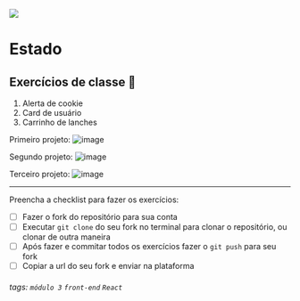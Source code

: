 ![](https://i.imgur.com/xG74tOh.png)

# Estado

## Exercícios de classe 🏫
1. Alerta de cookie
2. Card de usuário
3. Carrinho de lanches

Primeiro projeto:
![image](https://user-images.githubusercontent.com/62851616/148589411-2afc87cb-8377-4c99-b56d-497f2182592a.png)

Segundo projeto:
![image](https://user-images.githubusercontent.com/62851616/148589465-4f9c1afc-b28d-41bf-82b9-2488ba5eb854.png)

Terceiro projeto:
![image](https://user-images.githubusercontent.com/62851616/148589490-0d444ad2-9767-443a-ba3e-a532f79e9265.png)

---

Preencha a checklist para fazer os exercícios:

-   [ ] Fazer o fork do repositório para sua conta
-   [ ] Executar `git clone` do seu fork no terminal para clonar o repositório, ou clonar de outra maneira
-   [ ] Após fazer e commitar todos os exercícios fazer o `git push` para seu fork
-   [ ] Copiar a url do seu fork e enviar na plataforma

###### tags: `módulo 3` `front-end` `React`

